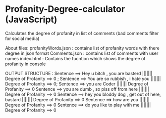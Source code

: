 # Profanity-Degree-calculator (JavaScript)
Calculates the degree of profanity in list of comments (bad comments filter for social media)

About files:
profanityWords.json : contains list of profanity words with there degree in json format
Comments.json : contains list of comments with user names
index.html : Contains the fucntion which shows the degree of profanity in console


OUTPUT STRUCTURE :
Sentence ==>  Hey u bitch , you are basterd ||||||| Degree of Profanity ==> 0 ;
Sentence ==>  You are so rubbish , i hate you ||||||| Degree of Profanity ==> 0;
Sentence ==>  you are Coder ||||||| Degree of Profanity ==> 0
Sentence ==>  you are dumb , so piss off from here ||||||| Degree of Profanity ==> 0
Sentence ==>  hey you bloddy dog , get out of here, bastard  ||||||| Degree of Profanity ==> 0
Sentence ==>  how are you ||||||| Degree of Profanity ==> 0
Sentence ==>  do you like to play with me ||||||| Degree of Profanity ==> 0
